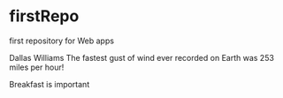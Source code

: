 # firstRepo
first repository for Web apps

Dallas Williams The fastest gust of wind ever recorded on Earth was 253 miles per hour!

Breakfast is important
